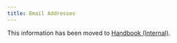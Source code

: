 ```yaml
---
title: Email Addresses
---
```


This information has been moved to [Handbook (Internal)](https://docs.google.com/document/d/1ab8In7SPnDbjUscdVxlxhTstrSJBav6ofxl4bF1BHF8/edit#heading=h.ihdfojf315zx).
